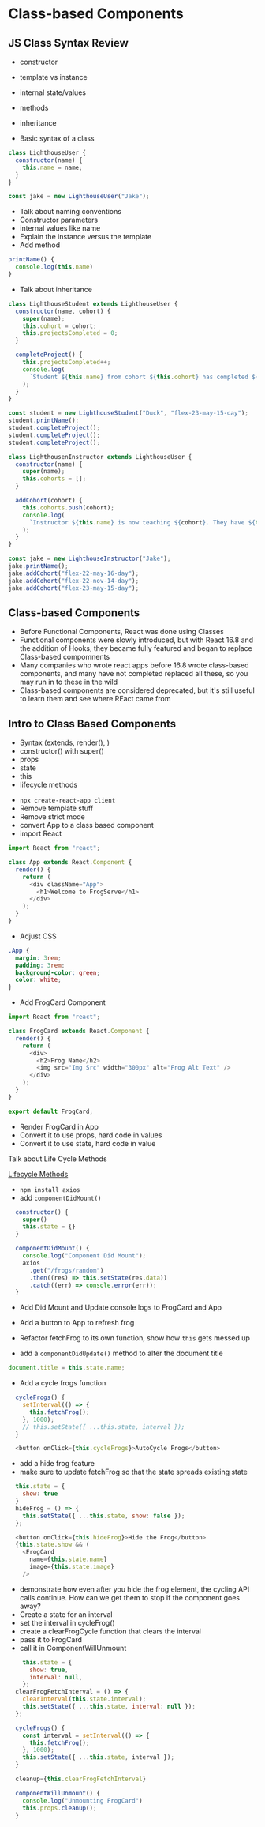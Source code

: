 # Class-based Components

## JS Class Syntax Review

- constructor
- template vs instance
- internal state/values
- methods
- inheritance

- Basic syntax of a class

```js
class LighthouseUser {
  constructor(name) {
    this.name = name;
  }
}

const jake = new LighthouseUser("Jake");
```

- Talk about naming conventions
- Constructor parameters
- internal values like name
- Explain the instance versus the template
- Add method

```js
printName() {
  console.log(this.name)
}
```

- Talk about inheritance

```js
class LighthouseStudent extends LighthouseUser {
  constructor(name, cohort) {
    super(name);
    this.cohort = cohort;
    this.projectsCompleted = 0;
  }

  completeProject() {
    this.projectsCompleted++;
    console.log(
      `Student ${this.name} from cohort ${this.cohort} has completed ${this.projectsCompleted} projects`
    );
  }
}

const student = new LighthouseStudent("Duck", "flex-23-may-15-day");
student.printName();
student.completeProject();
student.completeProject();
student.completeProject();

class LighthousenInstructor extends LighthouseUser {
  constructor(name) {
    super(name);
    this.cohorts = [];
  }

  addCohort(cohort) {
    this.cohorts.push(cohort);
    console.log(
      `Instructor ${this.name} is now teaching ${cohort}. They have ${this.cohorts.length} in their schedule.`
    );
  }
}

const jake = new LighthouseInstructor("Jake");
jake.printName();
jake.addCohort("flex-22-may-16-day");
jake.addCohort("flex-22-nov-14-day");
jake.addCohort("flex-23-may-15-day");
```

## Class-based Components

- Before Functional Components, React was done using Classes
- Functional components were slowly introduced, but with React 16.8 and the addition of Hooks, they became fully featured and began to replace Class-based compomnents
- Many companies who wrote react apps before 16.8 wrote class-based components, and many have not completed replaced all these, so you may run in to these in the wild
- Class-based components are considered deprecated, but it's still useful to learn them and see where REact came from

## Intro to Class Based Components

- Syntax (extends, render(), )
- constructor() with super()
- props
- state
- this
- lifecycle methods

* `npx create-react-app client`
* Remove template stuff
* Remove strict mode
* convert App to a class based component
* import React

```js
import React from "react";

class App extends React.Component {
  render() {
    return (
      <div className="App">
        <h1>Welcome to FrogServe</h1>
      </div>
    );
  }
}
```

- Adjust CSS

```css
.App {
  margin: 3rem;
  padding: 3rem;
  background-color: green;
  color: white;
}
```

- Add FrogCard Component

```js
import React from "react";

class FrogCard extends React.Component {
  render() {
    return (
      <div>
        <h2>Frog Name</h2>
        <img src="Img Src" width="300px" alt="Frog Alt Text" />
      </div>
    );
  }
}

export default FrogCard;
```

- Render FrogCard in App
- Convert it to use props, hard code in values
- Convert it to use state, hard code in value

Talk about Life Cycle Methods

[Lifecycle Methods](https://miro.medium.com/max/4560/1*EnuAy1kb9nOcFuIzM49Srw.png)

- `npm install axios`
- add `componentDidMount()`

```js
  constructor() {
    super()
    this.state = {}
  }

  componentDidMount() {
    console.log("Component Did Mount");
    axios
      .get("/frogs/random")
      .then((res) => this.setState(res.data))
      .catch((err) => console.error(err));
  }
```

- Add Did Mount and Update console logs to FrogCard and App

- Add a button to App to refresh frog
- Refactor fetchFrog to its own function, show how `this` gets messed up

- add a `componentDidUpdate()` method to alter the document title

```js
document.title = this.state.name;
```

- Add a cycle frogs function

```js
  cycleFrogs() {
    setInterval(() => {
      this.fetchFrog();
    }, 1000);
    // this.setState({ ...this.state, interval });
  }

  <button onClick={this.cycleFrogs}>AutoCycle Frogs</button>
```

- add a hide frog feature
- make sure to update fetchFrog so that the state spreads existing state

```js
  this.state = {
    show: true
  }
  hideFrog = () => {
    this.setState({ ...this.state, show: false });
  };

  <button onClick={this.hideFrog}>Hide the Frog</button>
  {this.state.show && (
    <FrogCard
      name={this.state.name}
      image={this.state.image}
    />

```

- demonstrate how even after you hide the frog element, the cycling API calls continue. How can we get them to stop if the component goes away?
- Create a state for an interval
- set the interval in cycleFrog()
- create a clearFrogCycle function that clears the interval
- pass it to FrogCard
- call it in ComponentWillUnmount

```js
    this.state = {
      show: true,
      interval: null,
    };
  clearFrogFetchInterval = () => {
    clearInterval(this.state.interval);
    this.setState({ ...this.state, interval: null });
  };

  cycleFrogs() {
    const interval = setInterval(() => {
      this.fetchFrog();
    }, 1000);
    this.setState({ ...this.state, interval });
  }

  cleanup={this.clearFrogFetchInterval}

  componentWillUnmount() {
    console.log("Unmounting FrogCard")
    this.props.cleanup();
  }
```
